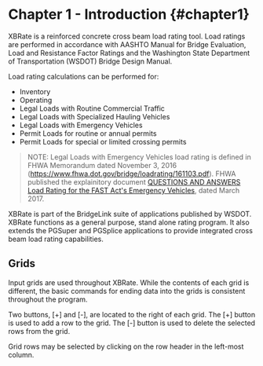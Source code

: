 Chapter 1 - Introduction {#chapter1}
==============================================

XBRate is a reinforced concrete cross beam load rating tool. Load ratings are performed in accordance with AASHTO Manual for Bridge Evaluation, Load and Resistance
Factor Ratings and the Washington State Department of Transportation (WSDOT) Bridge Design Manual.


Load rating calculations can be performed for:
* Inventory
* Operating
* Legal Loads with Routine Commercial Traffic
* Legal Loads with Specialized Hauling Vehicles
* Legal Loads with Emergency Vehicles
* Permit Loads for routine or annual permits
* Permit Loads for special or limited crossing permits

> NOTE: Legal Loads with Emergency Vehicles load rating is defined in FHWA Memorandum dated November 3, 2016 (https://www.fhwa.dot.gov/bridge/loadrating/161103.pdf). FHWA published the explainitory document [QUESTIONS AND ANSWERS Load Rating for the FAST Act's Emergency Vehicles](https://www.fhwa.dot.gov/bridge/loadrating/fast1410_qa.pdf), dated March 2017.


XBRate is part of the BridgeLink suite of applications published by WSDOT. XBRate functions as a general purpose, stand alone rating program. It also extends the PGSuper
and PGSplice applications to provide integrated cross beam load rating capabilities.

## Grids
Input grids are used throughout XBRate. While the contents of each grid is different, the basic commands for ending data into the grids is consistent throughout the program.


Two buttons, [+] and [-], are located to the right of each grid. The [+] button is used to add a row to the grid. The [-] button is used to delete the selected rows from the
grid.


Grid rows may be selected by clicking on the row header in the left-most column.
